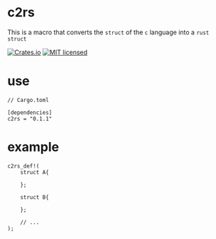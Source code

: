 # c2rs 
This is a macro that converts the `struct` of the `c` language into a `rust struct`

[![Crates.io][crates-badge]][crates-url]
[![MIT licensed][mit-badge]][mit-url]

[crates-badge]: https://img.shields.io/crates/v/c2rs.svg
[crates-url]: https://crates.io/crates/c2rs
[mit-badge]: https://img.shields.io/badge/license-MIT-blue.svg
[mit-url]: https://github.com/editso/c2rs/blob/master/LICENSE

# use
```
// Cargo.toml

[dependencies]
c2rs = "0.1.1"

```

# example
```
c2rs_def!(
    struct A{

    };

    struct B{
        
    };

    // ...
);

```

